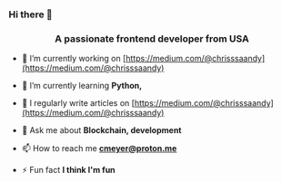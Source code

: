 ### Hi there 👋



<h3 align="center">A passionate frontend developer from USA</h3>

- 🔭 I’m currently working on [https://medium.com/@chrisssaandy](https://medium.com/@chrisssaandy)

- 🌱 I’m currently learning **Python,**

- 📝 I regularly write articles on [https://medium.com/@chrisssaandy](https://medium.com/@chrisssaandy)

- 💬 Ask me about **Blockchain, development**

- 📫 How to reach me **cmeyer@proton.me**

- ⚡ Fun fact **I think I'm fun**


<!--About me 
**Gitlabchad/Gitlabchad** is a ✨ _special_ ✨ repository because its `README.md` (this file) appears on your GitHub profile.

Here are some ideas to get you started:

- 🔭 I’m currently working on ...
- 🌱 I’m currently learning ...
- 👯 I’m looking to collaborate on ...
- 🤔 I’m looking for help with ...
- 💬 Ask me about ...
- 📫 How to reach me: ...
- 😄 Pronouns: ...
- ⚡ Fun fact: ...
-->
